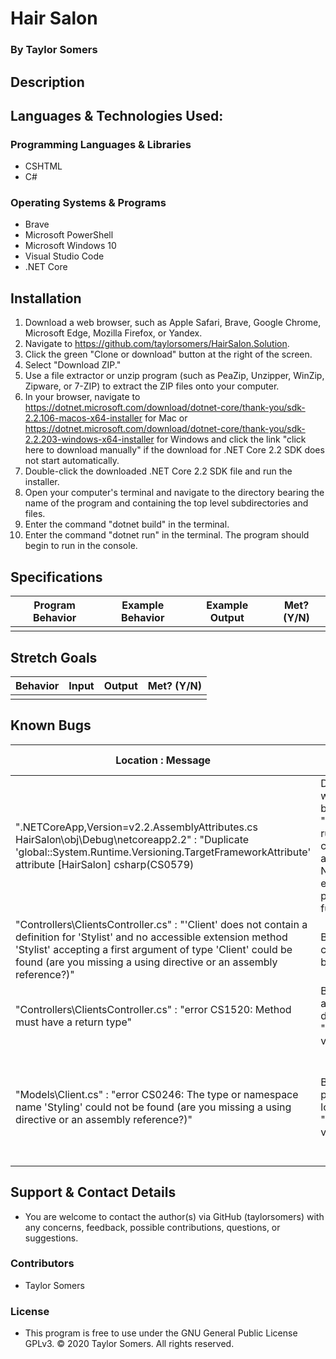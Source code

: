 # Hair Salon

  ### By Taylor Somers

## Description

  


## Languages & Technologies Used:

  ### Programming Languages & Libraries
  * CSHTML
  * C#

  ### Operating Systems & Programs
  * Brave
  * Microsoft PowerShell
  * Microsoft Windows 10
  * Visual Studio Code
  * .NET Core

## Installation

  1.  Download a web browser, such as Apple Safari, Brave, Google Chrome, Microsoft Edge, Mozilla Firefox, or Yandex.
  2.  Navigate to https://github.com/taylorsomers/HairSalon.Solution.
  3.  Click the green "Clone or download" button at the right of the screen.
  4.  Select "Download ZIP."
  5.  Use a file extractor or unzip program (such as PeaZip, Unzipper, WinZip, Zipware, or 7-ZIP) to extract the ZIP files onto your computer.
  6.  In your browser, navigate to https://dotnet.microsoft.com/download/dotnet-core/thank-you/sdk-2.2.106-macos-x64-installer for Mac or https://dotnet.microsoft.com/download/dotnet-core/thank-you/sdk-2.2.203-windows-x64-installer for Windows and click the link "click here to download manually" if the download for .NET Core 2.2 SDK does not start automatically.
  7.  Double-click the downloaded .NET Core 2.2 SDK file and run the installer.
  8.  Open your computer's terminal and navigate to the directory bearing the name of the program and containing the top level subdirectories and files.
  9.  Enter the command "dotnet build" in the terminal.
  10. Enter the command "dotnet run" in the terminal. The program should begin to run in the console.


## Specifications

  | Program Behavior | Example Behavior | Example Output | Met? (Y/N) |
  | ----------- | ----------- | ----------- | ----------- |
  |  |  |  |  |


## Stretch Goals
| Behavior | Input | Output | Met? (Y/N) |
| ----------- | ----------- | ----------- | ----------- |
|  |  |  |  |


## Known Bugs

| Location : Message |  Situation  | Resolved (Y/N) |  Bug Resolution Strategy |
| ----------- | ----------- | ----------- | ----------- |
| ".NETCoreApp,Version=v2.2.AssemblyAttributes.cs HairSalon\obj\Debug\netcoreapp2.2" : "Duplicate 'global::System.Runtime.Versioning.TargetFrameworkAttribute' attribute [HairSalon] csharp(CS0579) | Displayed when "dotnet build" and "dotnet watch run" commands are initiated. No apparent effect on program functionality. | Y | Add tag "<GenerateTargetFrameworkAttribute>false</GenerateTargetFrameworkAttribute>" to "<PropertyGroup>" within "<Project>" in HairSalon/HairSalon.csproj file. |
| "Controllers\ClientsController.cs" : "'Client' does not contain a definition for 'Stylist' and no accessible extension method 'Stylist' accepting a first argument of type 'Client' could be found (are you missing a using directive or an assembly reference?)" | Build error on cmd "dotnet build" | Y | Add "public virtual Stylist Stylist { get; set; }" to Client class in HairSalon/Models/Client.cs file. |
| "Controllers\ClientsController.cs" : "error CS1520: Method must have a return type" | Build error affecting display of "clients/index" view | Y | Correct public class "ClientsController", which had been misnamed 'HairSalonController'. |
| "Models\Client.cs" : "error CS0246: The type or namespace name 'Styling' could not be found (are you missing a using directive or an assembly reference?)" | Build error preventing loading of "clients/index" view | Y | Rename public "PreferredStyling Styling" property to public "Styling PreferredStyling" and rename public enum "PreferredStyling" to "Styling" in HairSalon/Models/Client.cs file. |


## Support & Contact Details

  * You are welcome to contact the author(s) via GitHub (taylorsomers) with any concerns, feedback, possible contributions, questions, or suggestions.


### Contributors

  * Taylor Somers


### License

  * This program is free to use under the GNU General Public License GPLv3. © 2020 Taylor Somers. All rights reserved.